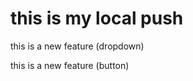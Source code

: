 # this is my local push

<p>this is a new feature (dropdown)</p>
<p>this is a new feature (button)</p>
